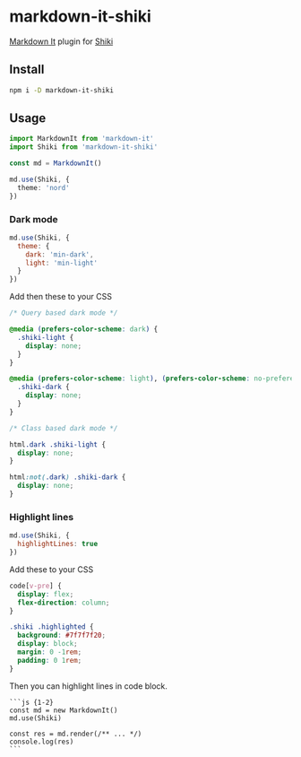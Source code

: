 # markdown-it-shiki

[Markdown It](https://markdown-it.github.io/) plugin for [Shiki](https://github.com/shikijs/shiki)

## Install 

```bash
npm i -D markdown-it-shiki
```

## Usage

```ts
import MarkdownIt from 'markdown-it'
import Shiki from 'markdown-it-shiki'

const md = MarkdownIt()

md.use(Shiki, {
  theme: 'nord'
})
```

### Dark mode

```js
md.use(Shiki, {
  theme: {
    dark: 'min-dark',
    light: 'min-light'
  }
})
```

Add then these to your CSS


```css
/* Query based dark mode */

@media (prefers-color-scheme: dark) {
  .shiki-light {
    display: none;
  }
}

@media (prefers-color-scheme: light), (prefers-color-scheme: no-preference) {
  .shiki-dark {
    display: none;
  }
}

```

```css
/* Class based dark mode */

html.dark .shiki-light {
  display: none;
}

html:not(.dark) .shiki-dark {
  display: none;
}
```

### Highlight lines

```js
md.use(Shiki, {
  highlightLines: true
})
```

Add these to your CSS

```css
code[v-pre] { 
  display: flex;
  flex-direction: column;
}

.shiki .highlighted {
  background: #7f7f7f20;
  display: block;
  margin: 0 -1rem;
  padding: 0 1rem;
}
```

Then you can highlight lines in code block.

~~~
```js {1-2}
const md = new MarkdownIt()
md.use(Shiki)

const res = md.render(/** ... */)
console.log(res)
```
~~~

